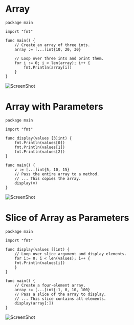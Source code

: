 Array
=====

```
package main

import "fmt"

func main() {
	// Create an array of three ints.
	array := [...]int{10, 20, 30}

	// Loop over three ints and print them.
	for i := 0; i < len(array); i++ {
		fmt.Println(array[i])
	}
}
```
![ScreenShot](https://raw.githubusercontent.com/Kedarnag13/Go-Tutorial/master/4.Arrays/Images/array.png)

Array with Parameters
=====================
```
package main

import "fmt"

func display(values [3]int) {
    fmt.Println(values[0])
    fmt.Println(values[1])
    fmt.Println(values[2])
}

func main() {
    v := [...]int{5, 10, 15}
    // Pass the entire array to a method.
    // ... This copies the array.
    display(v)
}
```
![ScreenShot](https://raw.githubusercontent.com/Kedarnag13/Go-Tutorial/master/4.Arrays/Images/array_with_parameters.png)

Slice of Array as Parameters
============================
```
package main

import "fmt"

func display(values []int) {
    // Loop over slice argument and display elements.
    for i:= 0; i < len(values); i++ {
	fmt.Println(values[i])
    }
}

func main() {
    // Create a four-element array.
    array := [...]int{-1, 0, 10, 100}
    // Pass a slice of the array to display.
    // ... This slice contains all elements.
    display(array[:])
}
```
![ScreenShot](https://raw.githubusercontent.com/Kedarnag13/Go-Tutorial/master/4.Arrays/Images/slice_of_array_as_parameter.png)

